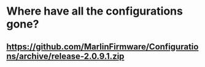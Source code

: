# Where have all the configurations gone?


## https://github.com/MarlinFirmware/Configurations/archive/release-2.0.9.1.zip

